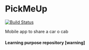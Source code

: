# PickMeUp      
  [![Build Status](https://travis-ci.org/carlosmonzon/PickMeUp.svg?branch=master)](https://travis-ci.org/carlosmonzon/PickMeUp)

Mobile app to share a car o cab

#### Learning purpose repository [warning]
